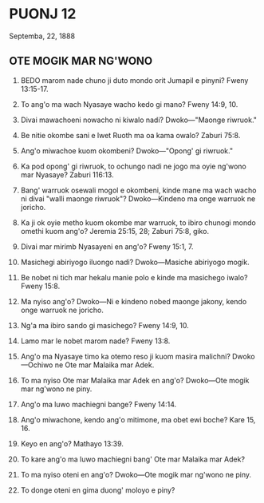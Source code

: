 # PUONJ 12
Septemba, 22, 1888

## OTE MOGIK MAR NG'WONO

1. BEDO marom nade chuno ji duto mondo orit Jumapil e pinyni? Fweny 13:15-17.

2. To ang'o ma wach Nyasaye wacho kedo gi mano? Fweny 14:9, 10.

3. Divai mawachoeni nowacho ni kiwalo nadi? Dwoko—"Maonge riwruok."

4. Be nitie okombe sani e lwet Ruoth ma oa kama owalo? Zaburi 75:8.

5. Ang'o miwachoe kuom okombeni? Dwoko—"Opong' gi riwruok."

6. Ka pod opong' gi riwruok, to ochungo nadi ne jogo ma oyie ng'wono mar Nyasaye? Zaburi 116:13.

7. Bang' warruok osewali mogol e okombeni, kinde mane ma wach wacho ni divai "walli maonge riwruok"? Dwoko—Kindeno ma onge warruok ne joricho.

8. Ka ji ok oyie metho kuom okombe mar warruok, to ibiro chunogi mondo omethi kuom ang'o? Jeremia 25:15, 28; Zaburi 75:8, giko.

9. Divai mar mirimb Nyasayeni en ang'o? Fweny 15:1, 7.

10. Masichegi abiriyogo iluongo nadi? Dwoko—Masiche abiriyogo mogik.

11. Be nobet ni tich mar hekalu manie polo e kinde ma masichego iwalo? Fweny 15:8.

12. Ma nyiso ang'o? Dwoko—Ni e kindeno nobed maonge jakony, kendo onge warruok ne joricho.

13. Ng'a ma ibiro sando gi masichego? Fweny 14:9, 10.

14. Lamo mar le nobet marom nade? Fweny 13:8.

15. Ang'o ma Nyasaye timo ka otemo reso ji kuom masira malichni? Dwoko—Ochiwo ne Ote mar Malaika mar Adek.

16. To ma nyiso Ote mar Malaika mar Adek en ang'o? Dwoko—Ote mogik mar ng'wono ne piny.

17. Ang'o ma luwo machiegni bange? Fweny 14:14.

18. Ang'o miwachone, kendo ang'o mitimone, ma obet ewi boche? Kare 15, 16.

19. Keyo en ang'o? Mathayo 13:39.

20. To kare ang'o ma luwo machiegni bang' Ote mar Malaika mar Adek?

21. To ma nyiso oteni en ang'o? Dwoko—Ote mogik mar ng'wono ne piny.

22. To donge oteni en gima duong' moloyo e piny?